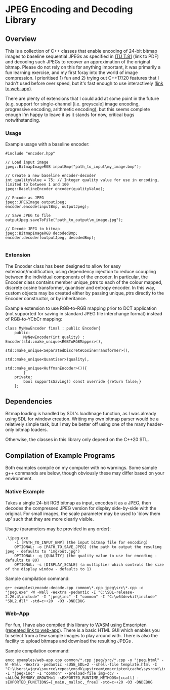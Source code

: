 # JPEG Encoding and Decoding Library
## Overview
This is a collection of C++ classes that enable encoding of 24-bit bitmap images to baseline sequential JPEGs as specified in [ITU T.81](https://www.w3.org/Graphics/JPEG/itu-t81.pdf) (link to PDF) and decoding such JPEGs to recover an approximation of the original bitmap. Please do not rely on this for anything important, it was primarily a fun learning exercise, and my first foray into the world of image compression. I prioritised 1) fun and 2) trying out C++17/20 features that I hadn't used before over speed, but it's fast enough to use interactively ([link to web-app](http://www.wjgrace.co.uk/projects/jpeg/jpeg.html)).

There are plenty of extensions that I could add at some point in the future (e.g. support for single-channel [i.e. greyscale] image encoding, progressive encoding, arithmetic encoding), but this seems complete enough I'm happy to leave it as it stands for now, critical bugs notwithstanding.

### Usage

Example usage with a baseline encoder:

```
#include "encoder.hpp"

// Load input image
jpeg::BitmapImageRGB inputBmp("path_to_input\my_image.bmp");

// Create a new baseline encoder-decoder
int qualityValue = 75; // Integer quality value for use in encoding, limited to between 1 and 100
jpeg::BaselineEncoder encoder(qualityValue);

// Encode as JPEG
jpeg::JPEGImage outputJpeg;
encoder.encode(inputBmp, outputJpeg);

// Save JPEG to file
outputJpeg.saveToFile("path_to_output\m_image.jpg");

// Decode JPEG to bitmap
jpeg::BitmapImageRGB decodedBmp;
encoder.decoder(outputJpeg, decodedBmp);
    
```

### Extension

The Encoder class has been designed to allow for easy extension/modification, using dependency injection to reduce ccoupling between the individual components of the encoder. In particular, the Encoder class contains member unique_ptrs to each of the colour mapped, discrete cosine transformer, quantiser and entropy encoder. In this way, custom objects may be created either by passing unique_ptrs directly to the Encoder constructor, or by inheritance.

Example extension to use RGB-to-RGB mapping prior to DCT application (not supported for saving in standard JPEG file interchange format) instead of RGB-to-YCbCr mapping:

```
class MyNewEncoder final : public Encoder{
    public:
        MyNewEncoder(int quality) : Encoder(std::make_unique<RGBToRGBMapper>(), 
                                            std::make_unique<SeparatedDiscreteCosineTransformer>(), 
                                            std::make_unique<Quantiser>(quality), 
                                            std::make_unique<HuffmanEncoder>()){
        }
    private:
        bool supportsSaving() const override {return false;}
    };
```

## Dependencies
Bitmap loading is handled by SDL's loadImage function, as I was already using SDL for window creation. Writing my own bitmap parser would be a relatively simple task, but I may be better off using one of the many header-only bitmap loaders.

Otherwise, the classes in this library only depend on the C++20 STL.

## Compilation of Example Programs
Both examples compile on my computer with no warnings. Some sample g++ commands are below, though obviously these may differ based on your environment.

### Native Example
Takes a single 24-bit RGB bitmap as input, encodes it as a JPEG, then decodes the compressed JPEG version for display side-by-side with the original. For small images, the scale parameter may be used to 'blow them up' such that they are more clearly visible. 

Usage (parameters may be provided in any order):
```
.\jpeg.exe 
    -i [PATH_TO_INPUT_BMP] (the input bitmap file for encoding)
    OPTIONAL: -o [PATH_TO_SAVE_JPEG] (the path to output the resuling jpeg - defaults to 'img/out.jpg')
    OPTIONAL: -q [QUALITY] (the quality value to use for encoding - defaults to 80) 
    OPTIONAL: -s [DISPLAY_SCALE] (a multiplier which controls the size of the display window - defaults to 1)
```
Sample compilation command:
```
g++ examples\encode-decode.cpp common\*.cpp jpeg\src\*.cpp -o "jpeg.exe" -W -Wall -Wextra -pedantic -I "C:\SDL-release-2.26.4\include" -I "jpeg\inc" -I "common" -I "C:\w64devkit\include" "SDL2.dll" -std=c++20  -O3 -DNDEBUG
```

### Web-App
For fun, I have also compiled this library to WASM using Emscripten ([repeated link to web-app](http://www.wjgrace.co.uk/projects/jpeg/jpeg.html)). There is a basic HTML GUI which enables you to select from a few sample images to play around with. There is also the facility to upload bitmaps and download the resulting JPEGs .

Sample compilation command:
```
emcc examples/web-app.cpp common/*.cpp jpeg/src/*.cpp -o "jpeg.html" -W -Wall -Wextra -pedantic -sUSE_SDL=2 --shell-file template.html -I "C:\Users\wjgra\source\repos\emsdk\upstream\emscripten\cache\sysroot\include" -I "jpeg\inc" -I "common" --preload-file img-cc/ -sALLOW_MEMORY_GROWTH=1 -sEXPORTED_RUNTIME_METHODS=[ccall] -sEXPORTED_FUNCTIONS=[_main,_malloc,_free] -std=c++20 -O3 -DNDEBUG
```


